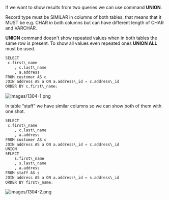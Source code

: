 


  
If we want to show results from two queries we can use command **UNION**.  
  
Record type must be SIMILAR in columns of both tables, that means that it MUST be e.g. CHAR in both columns but can have different length of CHAR and VARCHAR.  
  
**UNION** command doesn't show repeated values when in both tables the same row is present. To show all values even repeated ones **UNION ALL** must be used.  
  

```python
SELECT   
 c.first\_name  
	, c.last\_name  
	, a.address  
FROM customer AS c  
JOIN address AS a ON a.address\_id = c.address\_id  
ORDER BY c.first\_name;
```
  
  
![images/1304-1.png](images/1304-1.png)  
  
In table “staff” we have similar columns so we can show both of them with one shot.  
  

```python
SELECT   
 c.first\_name  
	, c.last\_name  
	, a.address  
FROM customer AS c  
JOIN address AS a ON a.address\_id = c.address\_id  
UNION  
SELECT   
	s.first\_name  
	, s.last\_name  
	, a.address  
FROM staff AS s  
JOIN address AS a ON a.address\_id = s.address\_id  
ORDER BY first\_name;
```
  
  
![images/1304-2.png](images/1304-2.png)  
  
